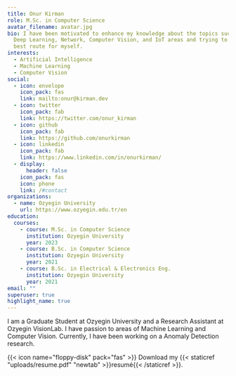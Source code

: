 ```yaml
---
title: Onur Kirman
role: M.Sc. in Computer Science
avatar_filename: avatar.jpg
bio: I have been motivated to enhance my knowledge about the topics such as; AI,
  Deep Learning, Network, Computer Vision, and IoT areas and trying to find the
  best route for myself.
interests:
  - Artificial Intelligence
  - Machine Learning
  - Computer Vision
social:
  - icon: envelope
    icon_pack: fas
    link: mailto:onur@kirman.dev
  - icon: twitter
    icon_pack: fab
    link: https://twitter.com/onur_kirman
  - icon: github
    icon_pack: fab
    link: https://github.com/onurkirman
  - icon: linkedin
    icon_pack: fab
    link: https://www.linkedin.com/in/onurkirman/
  - display:
      header: false
    icon_pack: fas
    icon: phone
    link: /#contact
organizations:
  - name: Ozyegin University
    url: https://www.ozyegin.edu.tr/en
education:
  courses:
    - course: M.Sc. in Computer Science
      institution: Ozyegin University
      year: 2023
    - course: B.Sc. in Computer Science
      institution: Ozyegin University
      year: 2021
    - course: B.Sc. in Electrical & Electronics Eng.
      institution: Ozyegin University
      year: 2021
email: ""
superuser: true
highlight_name: true
---
```

I am a Graduate Student at Ozyegin University and a Research Assistant at Ozyegin VisionLab. I have passion to areas of Machine Learning and Computer Vision. Currently, I have been working on a Anomaly Detection research.

{{< icon name="floppy-disk" pack="fas" >}} Download my {{< staticref "uploads/resume.pdf" "newtab" >}}resumé{{< /staticref >}}. 
<!-- {{< cta cta_text="resumé" cta_link="uploads/resume.pdf" cta_new_tab="true" >}} -->
